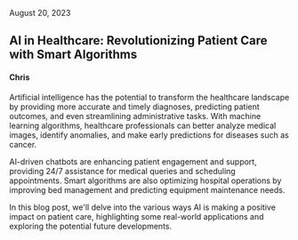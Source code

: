 August 20, 2023

## AI in Healthcare: Revolutionizing Patient Care with Smart Algorithms

#### Chris

Artificial intelligence has the potential to transform the healthcare landscape by providing more accurate and timely diagnoses, predicting patient outcomes, and even streamlining administrative tasks. With machine learning algorithms, healthcare professionals can better analyze medical images, identify anomalies, and make early predictions for diseases such as cancer.

AI-driven chatbots are enhancing patient engagement and support, providing 24/7 assistance for medical queries and scheduling appointments. Smart algorithms are also optimizing hospital operations by improving bed management and predicting equipment maintenance needs.

In this blog post, we'll delve into the various ways AI is making a positive impact on patient care, highlighting some real-world applications and exploring the potential future developments.
